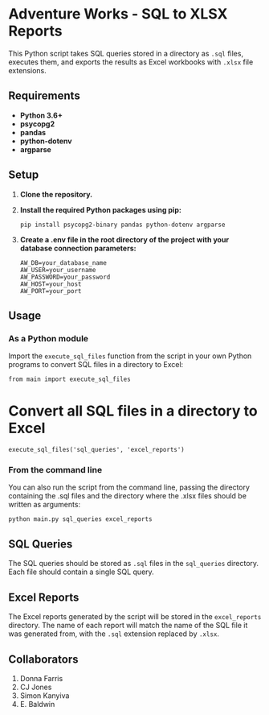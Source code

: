 # Adventure Works - SQL to XLSX Reports

This Python script takes SQL queries stored in a directory as `.sql` files, executes them, and exports the results as Excel workbooks with `.xlsx` file extensions.

## Requirements

- **Python 3.6+**
- **psycopg2**
- **pandas**
- **python-dotenv**
- **argparse**

## Setup

1. **Clone the repository.**
2. **Install the required Python packages using pip:**

   `pip install psycopg2-binary pandas python-dotenv argparse`

3. **Create a .env file in the root directory of the project with your database connection parameters:**
   ```
   AW_DB=your_database_name
   AW_USER=your_username
   AW_PASSWORD=your_password
   AW_HOST=your_host
   AW_PORT=your_port
   ```

## Usage

### As a Python module

Import the `execute_sql_files` function from the script in your own Python programs to convert SQL files in a directory to Excel:

`from main import execute_sql_files`

# Convert all SQL files in a directory to Excel

`execute_sql_files('sql_queries', 'excel_reports')`

### From the command line

You can also run the script from the command line, passing the directory containing the .sql files and the directory where the .xlsx files should be written as arguments:

`python main.py sql_queries excel_reports`

## SQL Queries

The SQL queries should be stored as `.sql` files in the `sql_queries` directory. Each file should contain a single SQL query.

## Excel Reports

The Excel reports generated by the script will be stored in the `excel_reports` directory. The name of each report will match the name of the SQL file it was generated from, with the `.sql` extension replaced by `.xlsx`.

## Collaborators

1. Donna Farris
2. CJ Jones
3. Simon Kanyiva
4. E. Baldwin
